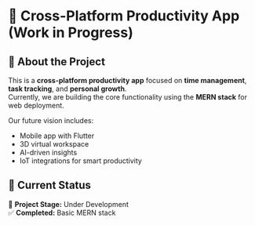 # 🚀 Cross-Platform Productivity App (Work in Progress)

## 📖 About the Project

This is a **cross-platform productivity app** focused on **time management**, **task tracking**, and **personal growth**.  
Currently, we are building the core functionality using the **MERN stack** for web deployment.

Our future vision includes:
- Mobile app with Flutter
- 3D virtual workspace
- AI-driven insights
- IoT integrations for smart productivity

## 🚧 Current Status

🔨 **Project Stage:** Under Development  
✅ **Completed:** Basic MERN stack
